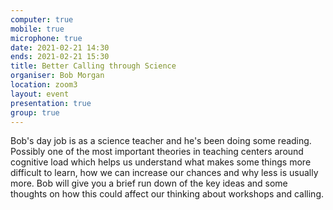 ```yaml
---
computer: true
mobile: true
microphone: true
date: 2021-02-21 14:30
ends: 2021-02-21 15:30
title: Better Calling through Science
organiser: Bob Morgan
location: zoom3
layout: event
presentation: true
group: true
---
```

Bob's day job is as a science teacher and he's been doing some reading. Possibly one of the most important theories in teaching centers around cognitive load which helps us understand what makes some things more difficult to learn, how we can increase our chances and why less is usually more. Bob will give you a brief run down of the key ideas and some thoughts on how this could affect our thinking about workshops and calling.

